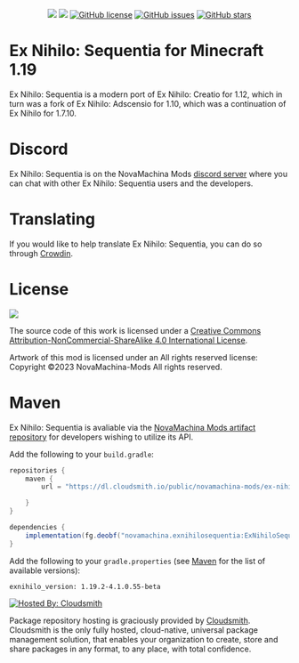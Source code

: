<p align="center">
    <a href="https://www.curseforge.com/minecraft/mc-mods/ex-nihilo-sequentia"><img src="https://cf.way2muchnoise.eu/full_400012_downloads.svg" /></a>
    <a href="https://www.curseforge.com/minecraft/mc-mods/ex-nihilo-sequentia"><img src="https://cf.way2muchnoise.eu/versions/400012.svg" /></a>
    <a href="https://github.com/NovaMachina-Mods/ExNihiloSequentia/blob/1.19/LICENSE"><img alt="GitHub license" src="https://img.shields.io/badge/license-CC%20BY--NC--SA%204.0-brightgreen"></a>
    <a href="https://github.com/NovaMachina-Mods/ExNihiloSequentia/issues"><img alt="GitHub issues" src="https://img.shields.io/github/issues/NovaMachina-Mods/ExNihiloSequentia"></a>
    <a href="https://github.com/NovaMachina-Mods/ExNihiloSequentia/stargazers"><img alt="GitHub stars" src="https://img.shields.io/github/stars/NovaMachina-Mods/ExNihiloSequentia"></a>
</p>

# Ex Nihilo: Sequentia for Minecraft 1.19

Ex Nihilo: Sequentia is a modern port of Ex Nihilo: Creatio for 1.12, which in turn was a fork of Ex Nihilo: Adscensio for 1.10, which was a continuation of Ex Nihilo for 1.7.10.

# Discord

Ex Nihilo: Sequentia is on the NovaMachina Mods [discord server](https://discord.gg/CJyAkuw) where you can chat with other Ex Nihilo: Sequentia users and the developers.

# Translating

If you would like to help translate Ex Nihilo: Sequentia, you can do so through [Crowdin](https://crowdin.com/project/ex-nihilo-sequentia).

# License

[![](https://i.creativecommons.org/l/by-nc-sa/4.0/88x31.png)](http://creativecommons.org/licenses/by-nc-sa/4.0/)

The source code of this work is licensed under a [Creative Commons Attribution-NonCommercial-ShareAlike 4.0 International License](http://creativecommons.org/licenses/by-nc-sa/4.0/).

Artwork of this mod is licensed under an All rights reserved license: Copyright &copy;2023 NovaMachina-Mods All rights reserved.

# Maven

Ex Nihilo: Sequentia is avaliable via the [NovaMachina Mods artifact repository](https://cloudsmith.io/~novamachina-mods/repos/ex-nihilo-sequentia/packages/) for developers wishing to utilize its API.

Add the following to your `build.gradle`:

```groovy
repositories {
    maven {
        url = "https://dl.cloudsmith.io/public/novamachina-mods/ex-nihilo-sequentia/maven/"

    }
}

dependencies {
    implementation(fg.deobf("novamachina.exnihilosequentia:ExNihiloSequentia:${exnihilo_version}"))
}
```

Add the following to your `gradle.properties` (see [Maven](https://cloudsmith.io/~novamachina-mods/repos/ex-nihilo-sequentia/packages/) for the list of available versions):

```properties
exnihilo_version: 1.19.2-4.1.0.55-beta
```

[![Hosted By: Cloudsmith](https://img.shields.io/badge/OSS%20hosting%20by-cloudsmith-blue?logo=cloudsmith&style=for-the-badge)](https://cloudsmith.com)

Package repository hosting is graciously provided by  [Cloudsmith](https://cloudsmith.com).
Cloudsmith is the only fully hosted, cloud-native, universal package management solution, that
enables your organization to create, store and share packages in any format, to any place, with total
confidence.
